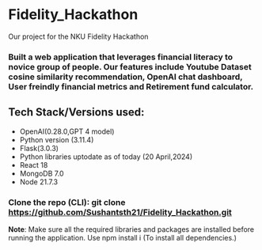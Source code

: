 # Fidelity_Hackathon
Our project for the NKU Fidelity Hackathon

### Built a web application that leverages financial literacy to novice group of people. Our features include Youtube Dataset cosine similarity recommendation, OpenAI chat dashboard, User freindly financial metrics and Retirement fund calculator. 

## Tech Stack/Versions used: 
- OpenAI(0.28.0,GPT 4 model)
- Python version (3.11.4)
- Flask(3.0.3)
- Python libraries uptodate as of today (20 April,2024)
- React 18
- MongoDB 7.0
- Node 21.7.3

### Clone the repo (CLI): git clone https://github.com/Sushantsth21/Fidelity_Hackathon.git

**Note**: Make sure all the required libraries and packages are installed before running the application. Use npm install i (To install all dependencies.)


